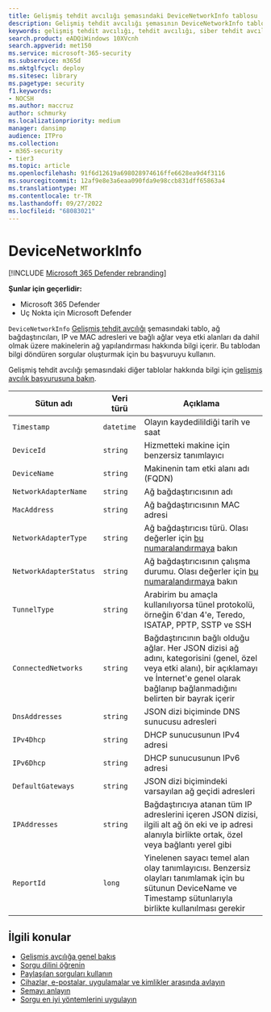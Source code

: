 ```yaml
---
title: Gelişmiş tehdit avcılığı şemasındaki DeviceNetworkInfo tablosu
description: Gelişmiş tehdit avcılığı şemasının DeviceNetworkInfo tablosunda ağ yapılandırma bilgileri hakkında bilgi edinin
keywords: gelişmiş tehdit avcılığı, tehdit avcılığı, siber tehdit avcılığı, Microsoft 365 Defender, microsoft 365, m365, arama, sorgu, telemetri, şema başvurusu, kusto, tablo, sütun, veri türü, açıklama, machinenetworkinfo, DeviceNetworkInfo, cihaz, makine, mac, ip, bağdaştırıcı, dns, dhcp, ağ geçidi, tünel
search.product: eADQiWindows 10XVcnh
search.appverid: met150
ms.service: microsoft-365-security
ms.subservice: m365d
ms.mktglfcycl: deploy
ms.sitesec: library
ms.pagetype: security
f1.keywords:
- NOCSH
ms.author: maccruz
author: schmurky
ms.localizationpriority: medium
manager: dansimp
audience: ITPro
ms.collection:
- m365-security
- tier3
ms.topic: article
ms.openlocfilehash: 91f6d12619a698028974616ffe6628ea9d4f3116
ms.sourcegitcommit: 12af9e8e3a6eaa090fda9e98ccb831dff65863a4
ms.translationtype: MT
ms.contentlocale: tr-TR
ms.lasthandoff: 09/27/2022
ms.locfileid: "68083021"
---
```

# <a name="devicenetworkinfo"></a>DeviceNetworkInfo

[!INCLUDE [Microsoft 365 Defender rebranding](../includes/microsoft-defender.md)]


**Şunlar için geçerlidir:**
- Microsoft 365 Defender
- Uç Nokta için Microsoft Defender



`DeviceNetworkInfo` [Gelişmiş tehdit avcılığı](advanced-hunting-overview.md) şemasındaki tablo, ağ bağdaştırıcıları, IP ve MAC adresleri ve bağlı ağlar veya etki alanları da dahil olmak üzere makinelerin ağ yapılandırması hakkında bilgi içerir. Bu tablodan bilgi döndüren sorgular oluşturmak için bu başvuruyu kullanın.

Gelişmiş tehdit avcılığı şemasındaki diğer tablolar hakkında bilgi için [gelişmiş avcılık başvurusuna bakın](advanced-hunting-schema-tables.md).

| Sütun adı | Veri türü | Açıklama |
|-------------|-----------|-------------|
| `Timestamp` | `datetime` | Olayın kaydedilildiği tarih ve saat |
| `DeviceId` | `string` | Hizmetteki makine için benzersiz tanımlayıcı |
| `DeviceName` | `string` | Makinenin tam etki alanı adı (FQDN) |
| `NetworkAdapterName` | `string` | Ağ bağdaştırıcısının adı |
| `MacAddress` | `string` | Ağ bağdaştırıcısının MAC adresi |
| `NetworkAdapterType` | `string` | Ağ bağdaştırıcısı türü. Olası değerler için [bu numaralandırmaya](/dotnet/api/system.net.networkinformation.networkinterfacetype) bakın |
| `NetworkAdapterStatus` | `string` | Ağ bağdaştırıcısının çalışma durumu. Olası değerler için [bu numaralandırmaya](/dotnet/api/system.net.networkinformation.operationalstatus) bakın |
| `TunnelType` | `string` | Arabirim bu amaçla kullanılıyorsa tünel protokolü, örneğin 6'dan 4'e, Teredo, ISATAP, PPTP, SSTP ve SSH |
| `ConnectedNetworks` | `string` | Bağdaştırıcının bağlı olduğu ağlar. Her JSON dizisi ağ adını, kategorisini (genel, özel veya etki alanı), bir açıklamayı ve İnternet'e genel olarak bağlanıp bağlanmadığını belirten bir bayrak içerir |
| `DnsAddresses` | `string` | JSON dizi biçiminde DNS sunucusu adresleri |
| `IPv4Dhcp` | `string` | DHCP sunucusunun IPv4 adresi |
| `IPv6Dhcp` | `string` | DHCP sunucusunun IPv6 adresi |
| `DefaultGateways` | `string` | JSON dizi biçimindeki varsayılan ağ geçidi adresleri |
| `IPAddresses` | `string` | Bağdaştırıcıya atanan tüm IP adreslerini içeren JSON dizisi, ilgili alt ağ ön eki ve ip adresi alanıyla birlikte ortak, özel veya bağlantı yerel gibi |
| `ReportId` | `long` | Yinelenen sayacı temel alan olay tanımlayıcısı. Benzersiz olayları tanımlamak için bu sütunun DeviceName ve Timestamp sütunlarıyla birlikte kullanılması gerekir |

## <a name="related-topics"></a>İlgili konular
- [Gelişmiş avcılığa genel bakış](advanced-hunting-overview.md)
- [Sorgu dilini öğrenin](advanced-hunting-query-language.md)
- [Paylaşılan sorguları kullanın](advanced-hunting-shared-queries.md)
- [Cihazlar, e-postalar, uygulamalar ve kimlikler arasında avlayın](advanced-hunting-query-emails-devices.md)
- [Şemayı anlayın](advanced-hunting-schema-tables.md)
- [Sorgu en iyi yöntemlerini uygulayın](advanced-hunting-best-practices.md)